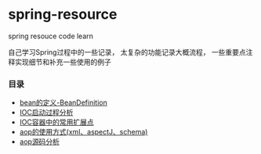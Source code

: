# spring-resource
spring resouce code learn

自己学习Spring过程中的一些记录， 太复杂的功能记录大概流程， 一些重要点注释实现细节和补充一些使用的例子

### 目录
- [bean的定义-BeanDefinition ](https://github.com/haobinaa/spring-resource/blob/master/doc/bean/bean.md)
- [IOC启动过程分析](https://github.com/haobinaa/spring-resource/blob/master/doc/ioc/ioc.md)
- [IOC容器中的常用扩展点](https://github.com/haobinaa/spring-resource/blob/master/doc/ioc/ioc%E5%AE%B9%E5%99%A8%E6%89%A9%E5%B1%95%E7%82%B9.md)
- [aop的使用方式(xml、aspectJ、schema)](https://github.com/haobinaa/spring-resource/blob/master/doc/aop/aop%E6%A6%82%E8%BF%B0.md)
- [aop源码分析](https://github.com/haobinaa/spring-resource/blob/master/doc/aop/aop_sourcecode.md)
